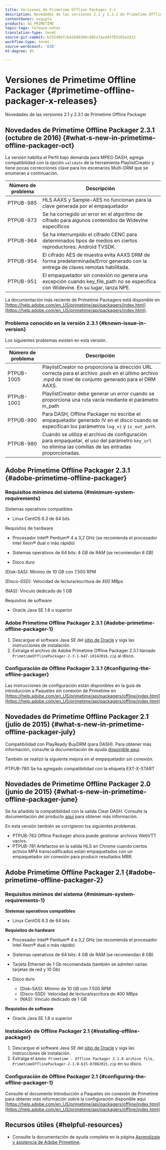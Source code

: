 ```yaml
---
title: Versiones de Primetime Offline Packager 2.x
description: Novedades de las versiones 2.1 y 2.3.1 de Primetime Offline Packager
contentOwner: asgupta
products: SG_PRIMETIME
topic-tags: release-notes
translation-type: tm+mt
source-git-commit: b33240bf1b42b80389cd95a7ae4d3f85185a2d32
workflow-type: tm+mt
source-wordcount: '638'
ht-degree: 0%

---
```



# Versiones de Primetime Offline Packager {#primetime-offline-packager-x-releases}

Novedades de las versiones 2.1 y 2.3.1 de Primetime Offline Packager

## Novedades de Primetime Offline Packager 2.3.1 (octubre de 2016) {#what-s-new-in-primetime-offline-packager-oct}

La versión habilita el Perfil bajo demanda para MPEG-DASH, agrega compatibilidad con la opción `validate` de la herramienta PlaylistCreator y tiene pocas correcciones clave para los escenarios Multi-DRM que se enumeran a continuación.

| **Número de problema** | **Descripción** |
|---|---|
| PTPUB-985 | HLS AAXS y Sample-AES no funcionan para la clave generada por el empaquetador |
| PTPUB-973 | Se ha corregido un error en el algoritmo de cifrado para algunos contenidos de Widevine específicos |
| PTPUB-964 | Se ha interrumpido el cifrado CENC para determinados tipos de medios en ciertos reproductores: Android TVSDK. |
| PTPUB-954 | El cifrado AES de muestra evita AAXS DRM de forma predeterminada/Error generado con la entrega de claves remotas habilitada. |
| PTPUB-951 | El empaquetador sin conexión no genera una excepción cuando key_file_path no se especifica con Widevine. En su lugar, lanza NPE. |

La documentación más reciente de Primetime Packagers está disponible en [https://help.adobe.com/en_US/primetime/api/packagers/index.html](https://help.adobe.com/en_US/primetime/api/packagers/index.html).

### Problema conocido en la versión 2.3.1 {#known-issue-in-version}

Los siguientes problemas existen en esta versión.

| **Número de problema** | **Descripción** |
|---|---|
| PTPUB-1005 | PlaylistCreator no proporciona la dirección URL correcta para el archivo .pssh en el último archivo .mpd de nivel de conjunto generado para el DRM AAXS. |
| PTPUB-1001 | PlaylistCreator debe generar un error cuando se proporciona una ruta vacía mediante el parámetro in_path |
| PTPUB-990 | Para DASH, Offline Packager no escribe el empaquetador generado IV en el disco cuando se especifican los parámetros `log_vi` y `iv_out_path`. |
| PTPUB-980 | Cuando se utiliza el archivo de configuración para empaquetar, el uso del parámetro `key_url` no elimina las comillas de las entradas proporcionadas. |

## Adobe Primetime Offline Packager 2.3.1 {#adobe-primetime-offline-packager}

### Requisitos mínimos del sistema {#minimum-system-requirements}

Sistemas operativos compatibles

* Linux CentOS 6.3 de 64 bits

Requisitos de hardware

* Procesador Intel® Pentium® 4 a 3,2 GHz (se recomienda el procesador Intel Xeon® dual o más rápido)

* Sistemas operativos de 64 bits: 4 GB de RAM (se recomiendan 8 GB)

* Disco duro

(Disk-SAS): Mínimo de 10 GB con 7.500 RPM

(Disco-SSD): Velocidad de lectura/escritura de 400 MBps

(NAS): Vínculo dedicado de 1 GB

Requisitos de software

* Oracle Java SE 1.8 o superior

### Adobe Primetime Offline Packager 2.3.1 {#adobe-primetime-offline-packager-1}

1. Descargue el software Java SE del [sitio de Oracle](https://www.oracle.com/technetwork/java/javase/downloads/index.html) y siga las instrucciones de instalación.
1. Extraiga el archivo de Adobe Primetime Offline Packager 2.3.1 llamado `PrimetimeOfflinePackager-2-3-1-b47-10142016.zip` al disco.

### Configuración de Offline Packager 2.3.1 {#configuring-the-offline-packager}

Las instrucciones de configuración están disponibles en la guía de introducción a Paquetes sin conexión de Primetime en [https://help.adobe.com/en_US/primetime/api/packagers/offline/index.html](https://help.adobe.com/en_US/primetime/api/packagers/offline/index.html)

## Novedades de Primetime Offline Packager 2.1 (julio de 2015) {#what-s-new-in-primetime-offline-packager-july}

Compatibilidad con PlayReady BuyDRM (para DASH). Para obtener más información, consulte la documentación de ayuda [disponible aquí](https://help.adobe.com/en_US/primetime/api/packagers/offline/index.html).

También se realizó la siguiente mejora en el empaquetador sin conexión.

PTPUB-780 Se ha agregado compatibilidad con la etiqueta EXT-X-START

## Novedades de Primetime Offline Packager 2.0 (junio de 2015) {#what-s-new-in-primetime-offline-packager-june}

Se ha añadido la compatibilidad con la salida Clear DASH. Consulte la documentación del producto [aquí](https://help.adobe.com/en_US/primetime/api/packagers/offline/index.html) para obtener más información.

En esta versión también se corrigieron los siguientes problemas.

* PTPUB-783 Offline Packager ahora puede gestionar archivos WebVTT vacíos.
* PTPUB-781 Artefactos en la salida HLS en Chrome cuando ciertos activos MP4 transcodificados están empaquetados con un empaquetador sin conexión para producir resultados MBR.

## Adobe Primetime Offline Packager 2.1 {#adobe-primetime-offline-packager-2}

### Requisitos mínimos del sistema {#minimum-system-requirements-1}

**Sistemas operativos compatibles**

* Linux CentOS 6.3 de 64 bits

**Requisitos de hardware**

* Procesador Intel® Pentium® 4 a 3,2 GHz (se recomienda el procesador Intel Xeon® dual o más rápido)

* Sistemas operativos de 64 bits: 4 GB de RAM (se recomiendan 8 GB)

* Tarjeta Ethernet de 1 Gb recomendada (también se admiten varias tarjetas de red y 10 Gb)

* Disco duro

   * (Disk-SAS): Mínimo de 10 GB con 7.500 RPM
   * (Disco-SSD): Velocidad de lectura/escritura de 400 MBps
   * (NAS): Vínculo dedicado de 1 GB

**Requisitos de software**

* Oracle Java SE 1.8 o superior

### Instalación de Offline Packager 2.1 {#installing-offline-packager}

1. Descargue el software Java SE del [sitio de Oracle](https://www.oracle.com/technetwork/java/javase/downloads/index.html) y siga las instrucciones de instalación.
1. Extraiga el `Adobe Primetime - Offline Packager 2.1.0 archive file, PrimetimeOfflinePackager-2-1-0-b15-07082015.zip` en su disco.

### Configuración de Offline Packager 2.1 {#configuring-the-offline-packager-1}

Consulte el documento Introducción a Paquetes sin conexión de Primetime para obtener más información sobre la configuración disponible aquí [https://help.adobe.com/en_US/primetime/api/packagers/offline/index.html](https://help.adobe.com/en_US/primetime/api/packagers/offline/index.html)

## Recursos útiles {#helpful-resources}

* Consulte la documentación de ayuda completa en la página [Aprendizaje y asistencia de Adobe Primetime](https://helpx.adobe.com/support/primetime.html).